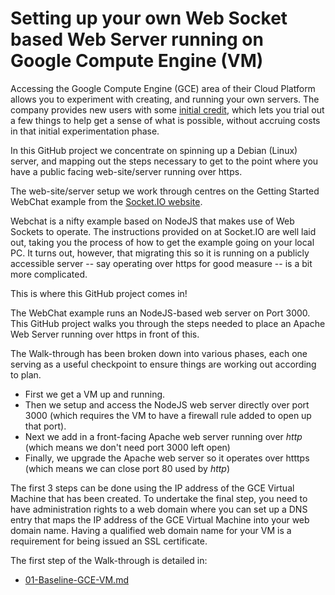 # Setting up your own Web Socket based Web Server running on Google Compute Engine (VM)

Accessing the Google Compute Engine (GCE) area of their Cloud Platform
allows you to experiment with creating, and running your own servers.  The
company provides new users with some [initial
credit](https://cloud.google.com/free), which lets you trial out a few
things to help get a sense of what is possible, without accruing costs
in that initial experimentation phase.

In this GitHub project we concentrate on spinning up a Debian (Linux)
server, and mapping out the steps necessary to get to the point where you
have a public facing web-site/server running over https.

The web-site/server setup we work through centres on the Getting Started
WebChat example from the [Socket.IO
website](https://socket.io/get-started/chat).

Webchat is a nifty example based on NodeJS that makes use of Web Sockets to
operate.  The instructions provided on at Socket.IO are well laid out,
taking you the process of how to get the example going on your local PC.
It turns out, however, that migrating this so it is running on a publicly
accessible server -- say operating over https for good measure -- is a bit
more complicated.

This is where this GitHub project comes in!

The WebChat example runs an NodeJS-based web server on Port 3000.  This
GitHub project walks you through the steps needed to place an Apache
Web Server running over https in front of this.

The Walk-through has been broken down into various phases, each one
serving as a useful checkpoint to ensure things are working out
according to plan.

  * First we get a VM up and running.
  * Then we setup and access the NodeJS web server directly over port 3000
(which requires the VM to have a firewall rule added to open
up that port).
  * Next we add in a front-facing Apache web server running over
  _http_ (which means we don't need port 3000 left open)
  * Finally, we upgrade the Apache web server so it operates
  over htttps (which means we can close port 80 used by _http_)


The first 3 steps can be done using the IP address of the GCE Virtual
Machine that has been created.  To undertake the final step, you need to
have administration rights to a web domain where you can set up a DNS entry
that maps the IP address of the GCE Virtual Machine into your web domain
name.  Having a qualified web domain name for your VM is a requirement for
being issued an SSL certificate.

The first step of the Walk-through is detailed in:

  * [01-Baseline-GCE-VM.md](./01-Baseline-GCE-VM.md)

